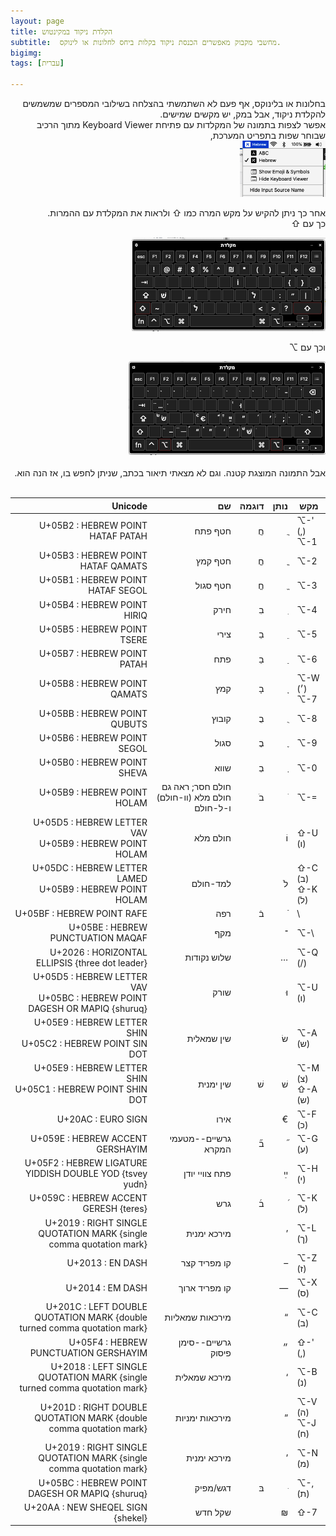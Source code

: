 ```yaml
---
layout: page
title: הקלדת ניקוד במקינטוש 
subtitle:  מחשבי מקבוק מאפשרים הכנסת ניקוד בקלות ביחס לחלונות או לינוקס. 
bigimg: 
tags: [עברית]

---
```


<div dir="rtl">
בחלונות או בלינוקס, אף פעם לא השתמשתי בהצלחה בשילובי המספרים שמשמשים להקלדת ניקוד, אבל במק, יש 
מקשים שמישים.
  <br>
  אפשר לצפות בתמונה של המקלדות עם פתיחת 
  Keyboard Viewer 
מתוך הרכיב שבוחר שפות בתפריט המערכת,
  <br />
<img src="/img/keyboard-viewer.png" height="90"  />

 <br />


  אחר כך ניתן להקיש על מקש המרה כמו
⇧
ולראות את המקלדת עם ההמרות.
 <br />
 כך עם ⇧

<img src="/img/SHIFT.png" height="150"  />

 <br />

וכך עם ⌥
 
<img src="/img/ALT.png" height="150" /> 
 <br /> <br />
אבל התמונה המוצגת קטנה. וגם לא מצאתי תיאור בכתב, שניתן לחפש בו, אז הנה הוא.

<br />
 <br />
</div>



<!--end.excerpt--> 



| Unicode |             שם | דוגמה | נותן |            מקש |
| -------------: | ----: | ---: | -------------: | -------------- |
| U+05B2 : HEBREW POINT HATAF PATAH |        חטף פתח |     חֲ |     ֲ |  ⌥-' (,) <br />⌥-1 |
| U+05B3 : HEBREW POINT HATAF QAMATS |        חטף קמץ |     חֳ |     ֳ |            ⌥-2 |
| U+05B1 : HEBREW POINT HATAF SEGOL |       חטף סגול |     חֱ |     ֱ |            ⌥-3 |
| U+05B4 : HEBREW POINT HIRIQ |           חירק |     בִ |     ִ |            ⌥-4 |
| U+05B5 : HEBREW POINT TSERE |           צירי |     בֵ |     ֵ |            ⌥-5 |
| U+05B7 : HEBREW POINT PATAH |            פתח |     בַ |     ַ |            ⌥-6 |
| U+05B8 : HEBREW POINT QAMATS |            קמץ |     בָ |     ָ | ⌥-W     (׳)  <br /> ⌥-7 |
| U+05BB : HEBREW POINT QUBUTS |          קובוץ |     בֻ |     ֻ |            ⌥-8 |
| U+05B6 : HEBREW POINT SEGOL |           סגול |     בֶ |     ֶ |            ⌥-9 |
| U+05B0 : HEBREW POINT SHEVA |           שווא |     בְ |     ְ |            ⌥-0 |
| U+05B9 : HEBREW POINT HOLAM | חולם חסר; ראה גם חולם מלא (וו-חולם) ו-ל-חולם |     בֹ |     ֹ |         ⌥-= |
| U+05D5 : HEBREW LETTER VAV<br/>U+05B9 : HEBREW POINT HOLAM | חולם מלא |  | וֹ | ⇧-U (ו) |
| U+05DC : HEBREW LETTER LAMED<br/>U+05B9 : HEBREW POINT HOLAM | למד-חולם |       |    לֹ | ⇧-C (ב)   <br /> ⇧-K (ל) |
| U+05BF : HEBREW POINT RAFE | רפה | בֿ | ֿ | \ |
| U+05BE : HEBREW PUNCTUATION MAQAF | מקף |  | ־ | ⌥-\ |
| U+2026 : HORIZONTAL ELLIPSIS {three dot leader} |    שלוש נקודות |       |    … |        ⌥-Q (/) |
| U+05D5 : HEBREW LETTER VAV<br/>U+05BC : HEBREW POINT DAGESH OR MAPIQ {shuruq} |           שורק |       |    וּ |        ⌥-U (ו) |
| U+05E9 : HEBREW LETTER SHIN<br/>U+05C2 : HEBREW POINT SIN DOT |     שין שמאלית |       |    שׂ |        ⌥-A (ש) |
| U+05E9 : HEBREW LETTER SHIN<br/>U+05C1 : HEBREW POINT SHIN DOT | שין ימנית | שׁ | שׁ | ⌥-M (צ)<br />⇧-A (ש) |
| U+20AC : EURO SIGN |           אירו |       |    € |        ⌥-F (כ) |
| U+059E : HEBREW ACCENT GERSHAYIM | גרשיים--מטעמי המקרא |     ב֞ |     ֞ |        ⌥-G (ע) |
| U+05F2 : HEBREW LIGATURE YIDDISH DOUBLE YOD {tsvey yudn} | פתח צוויי יודן |       |    ײַ |        ⌥-H (י) |
| U+059C : HEBREW ACCENT GERESH {teres} |            גרש |     ב֜ |     ֜ |        ⌥-K (ל) |
| U+2019 : RIGHT SINGLE QUOTATION MARK {single comma quotation mark} | מירכא ימנית |       |    ’ |        ⌥-L (ך) |
| U+2013 : EN DASH |   קו מפריד קצר |       |    – |        ⌥-Z (ז) |
| U+2014 : EM DASH |  קו מפריד ארוך |       |    — |        ⌥-X (ס) |
| U+201C : LEFT DOUBLE QUOTATION MARK {double turned comma quotation mark} | מירכאות שמאליות |       |    “ |        ⌥-C (ב) |
|  U+05F4 : HEBREW PUNCTUATION GERSHAYIM |                   גרשיים--סימן פיסוק |       |    ״ |          ⇧-' (,) |
| U+2018 : LEFT SINGLE QUOTATION MARK {single turned comma quotation mark} |   מירכא שמאלית |       |    ‘ |        ⌥-B (נ) |
| U+201D : RIGHT DOUBLE QUOTATION MARK {double comma quotation mark} | מירכאות ימניות | | ” | ⌥-V (ה) <br />⌥-J (ח) |
| U+2019 : RIGHT SINGLE QUOTATION MARK {single comma quotation mark} |    מירכא ימנית |  |    ’ |        ⌥-N (מ) |
| U+05BC : HEBREW POINT DAGESH OR MAPIQ {shuruq} | דגש/מפיק | בּ | ּ | ⌥-, (ת) |
| U+20AA : NEW SHEQEL SIGN {shekel} | שקל חדש |       |    ₪ |            ⇧-7 |

 